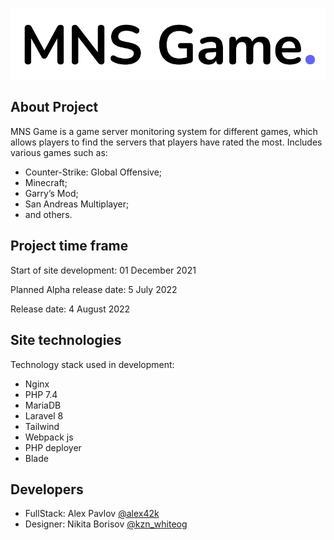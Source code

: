 <p align="center">
  <img src="https://github.com/4haz2k/GSMS/blob/5f1c4eac7e3316cb409d2e285ecf56418c3fc89a/project_logo.png"/>
</p>

## About Project

MNS Game is a game server monitoring system for different games, which allows players to find the servers that players have rated the most. Includes various games such as:

- Counter-Strike: Global Offensive;
- Minecraft;
- Garry’s Mod;
- San Andreas Multiplayer;
- and others.

## Project time frame

Start of site development: 01 December 2021

Planned Alpha release date: 5 July 2022

Release date: 4 August 2022

## Site technologies

Technology stack used in development:

- Nginx
- PHP 7.4
- MariaDB
- Laravel 8
- Tailwind
- Webpack js
- PHP deployer
- Blade

## Developers

- FullStack: Alex Pavlov [@alex42k](https://t.me/alex42k)
- Designer: Nikita Borisov [@kzn_whiteog](https://t.me/kzn_whiteog)
